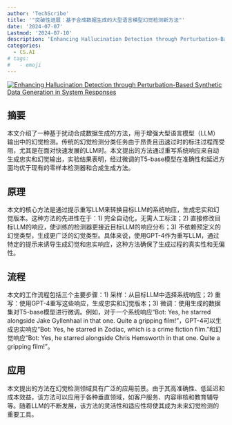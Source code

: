 ```yaml
---
author: 'TechScribe'
title: '"突破性进展：基于合成数据生成的大型语言模型幻觉检测新方法"'
date: '2024-07-07'
Lastmod: '2024-07-10'
description: 'Enhancing Hallucination Detection through Perturbation-Based Synthetic Data Generation in System Responses'
categories:
  - CS.AI
# tags:
#   - emoji
---
```


[![Enhancing Hallucination Detection through Perturbation-Based Synthetic Data Generation in System Responses](https://arxiv-research-1301205113.cos.ap-guangzhou.myqcloud.com/images/2407.05474v1.pdf_0.jpg)](https://arxiv.org/abs/2407.05474v1)

## 摘要

本文介绍了一种基于扰动合成数据生成的方法，用于增强大型语言模型（LLM）输出中的幻觉检测。传统的幻觉检测分类任务由于昂贵且迅速过时的标注过程而受阻，尤其是在面对快速发展的LLM时。本文提出的方法通过重写系统响应来自动生成忠实和幻觉输出，实验结果表明，经过微调的T5-base模型在准确性和延迟方面均优于现有的零样本检测器和合成生成方法。<!--more-->

## 原理

本文的核心方法是通过提示重写LLM来转换目标LLM的系统响应，生成忠实和幻觉版本。这种方法的先进性在于：1) 完全自动化，无需人工标注；2) 直接修改目标LLM的响应，使训练的检测器更接近目标LLM的响应分布；3) 不依赖预定义的幻觉类型，生成更广泛的幻觉类型。具体来说，使用GPT-4作为重写LLM，通过特定的提示来诱导生成幻觉和忠实响应，这种方法确保了生成过程的真实性和无偏性。

## 流程

本文的工作流程包括三个主要步骤：1) 采样：从目标LLM中选择系统响应；2) 重写：使用GPT-4重写这些响应，生成忠实和幻觉版本；3) 微调：使用生成的数据集对T5-base模型进行微调。例如，对于一个系统响应“Bot: Yes, he starred alongside Jake Gyllenhaal in that one. Quite a gripping film!”，GPT-4可以生成忠实响应“Bot: Yes, he starred in Zodiac, which is a crime fiction film.”和幻觉响应“Bot: Yes, he starred alongside Chris Hemsworth in that one. Quite a gripping film!”。

## 应用

本文提出的方法在幻觉检测领域具有广泛的应用前景。由于其高准确性、低延迟和成本效益，该方法可以应用于各种垂直领域，如客户服务、内容审核和教育辅导等。随着LLM的不断发展，该方法的灵活性和适应性将使其成为未来幻觉检测的重要工具。